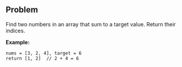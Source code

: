 ## Problem

Find two numbers in an array that sum to a target value. Return their indices.

**Example:**
```
nums = [3, 2, 4], target = 6
return [1, 2]  // 2 + 4 = 6
